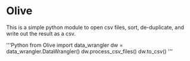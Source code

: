 # Olive

This is a simple python module to open csv files, sort, de-duplicate, and write out the result as a csv.

'''Python
from Olive import data_wrangler
dw = data_wrangler.DataWrangler()
dw.process_csv_files()
dw.to_csv()
'''

